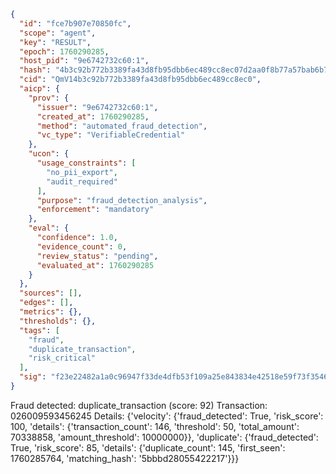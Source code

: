 ```json
{
  "id": "fce7b907e70850fc",
  "scope": "agent",
  "key": "RESULT",
  "epoch": 1760290285,
  "host_pid": "9e6742732c60:1",
  "hash": "4b3c92b772b3389fa43d8fb95dbb6ec489cc8ec07d2aa0f8b77a57bab6b73689",
  "cid": "QmV14b3c92b772b3389fa43d8fb95dbb6ec489cc8ec0",
  "aicp": {
    "prov": {
      "issuer": "9e6742732c60:1",
      "created_at": 1760290285,
      "method": "automated_fraud_detection",
      "vc_type": "VerifiableCredential"
    },
    "ucon": {
      "usage_constraints": [
        "no_pii_export",
        "audit_required"
      ],
      "purpose": "fraud_detection_analysis",
      "enforcement": "mandatory"
    },
    "eval": {
      "confidence": 1.0,
      "evidence_count": 0,
      "review_status": "pending",
      "evaluated_at": 1760290285
    }
  },
  "sources": [],
  "edges": [],
  "metrics": {},
  "thresholds": {},
  "tags": [
    "fraud",
    "duplicate_transaction",
    "risk_critical"
  ],
  "sig": "f23e22482a1a0c96947f33de4dfb53f109a25e843834e42518e59f73f3546f51"
}
```

Fraud detected: duplicate_transaction (score: 92)
Transaction: 026009593456245
Details: {'velocity': {'fraud_detected': True, 'risk_score': 100, 'details': {'transaction_count': 146, 'threshold': 50, 'total_amount': 70338858, 'amount_threshold': 10000000}}, 'duplicate': {'fraud_detected': True, 'risk_score': 85, 'details': {'duplicate_count': 145, 'first_seen': 1760285764, 'matching_hash': '5bbbd28055422217'}}}